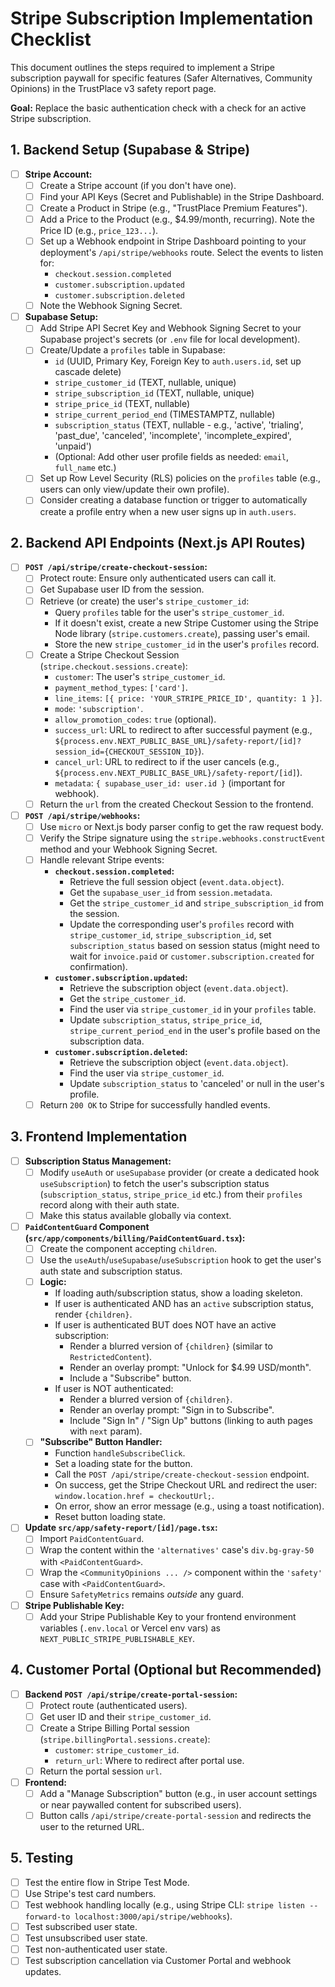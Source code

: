 # Stripe Subscription Implementation Checklist

This document outlines the steps required to implement a Stripe subscription paywall for specific features (Safer Alternatives, Community Opinions) in the TrustPlace v3 safety report page.

**Goal:** Replace the basic authentication check with a check for an active Stripe subscription.

## 1. Backend Setup (Supabase & Stripe)

-   [ ] **Stripe Account:**
    -   [ ] Create a Stripe account (if you don't have one).
    -   [ ] Find your API Keys (Secret and Publishable) in the Stripe Dashboard.
    -   [ ] Create a Product in Stripe (e.g., "TrustPlace Premium Features").
    -   [ ] Add a Price to the Product (e.g., $4.99/month, recurring). Note the Price ID (e.g., `price_123...`).
    -   [ ] Set up a Webhook endpoint in Stripe Dashboard pointing to your deployment's `/api/stripe/webhooks` route. Select the events to listen for:
        -   `checkout.session.completed`
        -   `customer.subscription.updated`
        -   `customer.subscription.deleted`
    -   [ ] Note the Webhook Signing Secret.

-   [ ] **Supabase Setup:**
    -   [ ] Add Stripe API Secret Key and Webhook Signing Secret to your Supabase project's secrets (or `.env` file for local development).
    -   [ ] Create/Update a `profiles` table in Supabase:
        -   `id` (UUID, Primary Key, Foreign Key to `auth.users.id`, set up cascade delete)
        -   `stripe_customer_id` (TEXT, nullable, unique)
        -   `stripe_subscription_id` (TEXT, nullable, unique)
        -   `stripe_price_id` (TEXT, nullable)
        -   `stripe_current_period_end` (TIMESTAMPTZ, nullable)
        -   `subscription_status` (TEXT, nullable - e.g., 'active', 'trialing', 'past_due', 'canceled', 'incomplete', 'incomplete_expired', 'unpaid')
        -   (Optional: Add other user profile fields as needed: `email`, `full_name` etc.)
    -   [ ] Set up Row Level Security (RLS) policies on the `profiles` table (e.g., users can only view/update their own profile).
    -   [ ] Consider creating a database function or trigger to automatically create a profile entry when a new user signs up in `auth.users`.

## 2. Backend API Endpoints (Next.js API Routes)

-   [ ] **`POST /api/stripe/create-checkout-session`:**
    -   [ ] Protect route: Ensure only authenticated users can call it.
    -   [ ] Get Supabase user ID from the session.
    -   [ ] Retrieve (or create) the user's `stripe_customer_id`:
        -   Query `profiles` table for the user's `stripe_customer_id`.
        -   If it doesn't exist, create a new Stripe Customer using the Stripe Node library (`stripe.customers.create`), passing user's email.
        -   Store the new `stripe_customer_id` in the user's `profiles` record.
    -   [ ] Create a Stripe Checkout Session (`stripe.checkout.sessions.create`):
        -   `customer`: The user's `stripe_customer_id`.
        -   `payment_method_types`: `['card']`.
        -   `line_items`: `[{ price: 'YOUR_STRIPE_PRICE_ID', quantity: 1 }]`.
        -   `mode`: `'subscription'`.
        -   `allow_promotion_codes`: `true` (optional).
        -   `success_url`: URL to redirect to after successful payment (e.g., `${process.env.NEXT_PUBLIC_BASE_URL}/safety-report/[id]?session_id={CHECKOUT_SESSION_ID}`).
        -   `cancel_url`: URL to redirect to if the user cancels (e.g., `${process.env.NEXT_PUBLIC_BASE_URL}/safety-report/[id]`).
        -   `metadata`: `{ supabase_user_id: user.id }` (important for webhook).
    -   [ ] Return the `url` from the created Checkout Session to the frontend.

-   [ ] **`POST /api/stripe/webhooks`:**
    -   [ ] Use `micro` or Next.js body parser config to get the raw request body.
    -   [ ] Verify the Stripe signature using the `stripe.webhooks.constructEvent` method and your Webhook Signing Secret.
    -   [ ] Handle relevant Stripe events:
        -   **`checkout.session.completed`:**
            -   Retrieve the full session object (`event.data.object`).
            -   Get the `supabase_user_id` from `session.metadata`.
            -   Get the `stripe_customer_id` and `stripe_subscription_id` from the session.
            -   Update the corresponding user's `profiles` record with `stripe_customer_id`, `stripe_subscription_id`, set `subscription_status` based on session status (might need to wait for `invoice.paid` or `customer.subscription.created` for confirmation).
        -   **`customer.subscription.updated`:**
            -   Retrieve the subscription object (`event.data.object`).
            -   Get the `stripe_customer_id`.
            -   Find the user via `stripe_customer_id` in your `profiles` table.
            -   Update `subscription_status`, `stripe_price_id`, `stripe_current_period_end` in the user's profile based on the subscription data.
        -   **`customer.subscription.deleted`:**
            -   Retrieve the subscription object (`event.data.object`).
            -   Find the user via `stripe_customer_id`.
            -   Update `subscription_status` to 'canceled' or null in the user's profile.
    -   [ ] Return `200 OK` to Stripe for successfully handled events.

## 3. Frontend Implementation

-   [ ] **Subscription Status Management:**
    -   [ ] Modify `useAuth` or `useSupabase` provider (or create a dedicated hook `useSubscription`) to fetch the user's subscription status (`subscription_status`, `stripe_price_id` etc.) from their `profiles` record along with their auth state.
    -   [ ] Make this status available globally via context.

-   [ ] **`PaidContentGuard` Component (`src/app/components/billing/PaidContentGuard.tsx`):**
    -   [ ] Create the component accepting `children`.
    -   [ ] Use the `useAuth`/`useSupabase`/`useSubscription` hook to get the user's auth state and subscription status.
    -   [ ] **Logic:**
        -   If loading auth/subscription status, show a loading skeleton.
        -   If user is authenticated AND has an `active` subscription status, render `{children}`.
        -   If user is authenticated BUT does NOT have an active subscription:
            -   Render a blurred version of `{children}` (similar to `RestrictedContent`).
            -   Render an overlay prompt: "Unlock for $4.99 USD/month".
            -   Include a "Subscribe" button.
        -   If user is NOT authenticated:
            -   Render a blurred version of `{children}`.
            -   Render an overlay prompt: "Sign in to Subscribe".
            -   Include "Sign In" / "Sign Up" buttons (linking to auth pages with `next` param).
    -   [ ] **\"Subscribe\" Button Handler:**
        -   Function `handleSubscribeClick`.
        -   Set a loading state for the button.
        -   Call the `POST /api/stripe/create-checkout-session` endpoint.
        -   On success, get the Stripe Checkout URL and redirect the user: `window.location.href = checkoutUrl;`.
        -   On error, show an error message (e.g., using a toast notification).
        -   Reset button loading state.

-   [ ] **Update `src/app/safety-report/[id]/page.tsx`:**
    -   [ ] Import `PaidContentGuard`.
    -   [ ] Wrap the content within the `'alternatives'` case's `div.bg-gray-50` with `<PaidContentGuard>`.
    -   [ ] Wrap the `<CommunityOpinions ... />` component within the `'safety'` case with `<PaidContentGuard>`.
    -   [ ] Ensure `SafetyMetrics` remains *outside* any guard.

-   [ ] **Stripe Publishable Key:**
    -   [ ] Add your Stripe Publishable Key to your frontend environment variables (`.env.local` or Vercel env vars) as `NEXT_PUBLIC_STRIPE_PUBLISHABLE_KEY`.

## 4. Customer Portal (Optional but Recommended)

-   [ ] **Backend `POST /api/stripe/create-portal-session`:**
    -   [ ] Protect route (authenticated users).
    -   [ ] Get user ID and their `stripe_customer_id`.
    -   [ ] Create a Stripe Billing Portal session (`stripe.billingPortal.sessions.create`):
        -   `customer`: `stripe_customer_id`.
        -   `return_url`: Where to redirect after portal use.
    -   [ ] Return the portal session `url`.
-   [ ] **Frontend:**
    -   [ ] Add a "Manage Subscription" button (e.g., in user account settings or near paywalled content for subscribed users).
    -   [ ] Button calls `/api/stripe/create-portal-session` and redirects the user to the returned URL.

## 5. Testing

-   [ ] Test the entire flow in Stripe Test Mode.
-   [ ] Use Stripe's test card numbers.
-   [ ] Test webhook handling locally (e.g., using Stripe CLI: `stripe listen --forward-to localhost:3000/api/stripe/webhooks`).
-   [ ] Test subscribed user state.
-   [ ] Test unsubscribed user state.
-   [ ] Test non-authenticated user state.
-   [ ] Test subscription cancellation via Customer Portal and webhook updates.
